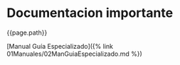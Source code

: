 # Documentacion importante

{{page.path}}

[Manual Guía Especializado]({% link 01Manuales/02ManGuiaEspecializado.md %})